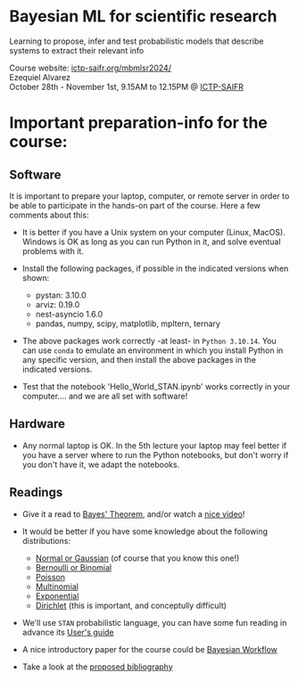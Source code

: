 # Bayesian ML for scientific research
Learning to propose, infer and test probabilistic models that describe systems to extract their relevant info

Course website: <a href='https://www.ictp-saifr.org/mbmlsr2024/'>ictp-saifr.org/mbmlsr2024/</a><br>
Ezequiel Alvarez <br>
October 28th - November 1st, 9.15AM to 12.15PM @ <a href="https://ictp-saifr.org/">ICTP-SAIFR</a><br>


# Important preparation-info for the course:

## Software

It is important to prepare your laptop, computer, or remote server in order to be able to participate in the hands-on part of the course. Here a few comments about this:

- It is better if you have a Unix system on your computer (Linux, MacOS).  Windows is OK as long as you can run Python in it, and solve eventual problems with it.
- Install the following packages, if possible in the indicated versions when shown:
  - pystan:                    3.10.0
  - arviz:                     0.19.0
  - nest-asyncio               1.6.0
  - pandas, numpy, scipy, matplotlib, mpltern, ternary
  
- The above packages work correctly -at least- in ``Python 3.10.14``.  You can use ``conda`` to emulate an environment in which you install Python in any specific version, and then install the above packages in the indicated versions.
- Test that the notebook 'Hello\_World\_STAN.ipynb' works correctly in your computer.... and we are all set with software!
## Hardware

- Any normal laptop is OK.  In the 5th lecture your laptop may feel better if you have a server where to run the Python notebooks, but don't worry if you don't have it, we adapt the notebooks.

## Readings

- Give it a read to <a href='https://en.wikipedia.org/wiki/Bayes%27_theorem'>Bayes' Theorem</a>, and/or watch a <a href='https://www.youtube.com/watch?v=cqTwHnNbc8g'>nice video</a>!
- It would be better if you have some knowledge about the following distributions:
  - <a href="https://en.wikipedia.org/wiki/Normal_distribution">Normal or Gaussian</a> (of course that you know this one!)
  - <a href="https://en.wikipedia.org/wiki/Binomial_distribution">Bernoulli or Binomial</a>
  - <a href="https://en.wikipedia.org/wiki/Poisson_distribution">Poisson</a>
  - <a href="https://en.wikipedia.org/wiki/Multinomial_distribution">Multinomial</a>
  - <a href="https://en.wikipedia.org/wiki/Exponential_distribution">Exponential</a>
  - <a href="https://en.wikipedia.org/wiki/Dirichlet_distribution">Dirichlet</a> (this is important, and conceptully difficult)

- We'll use ``STAN`` probabilistic language, you can have some fun reading in advance its <a href="https://mc-stan.org/docs/2_18/stan-users-guide/">User's guide</a>
- A nice introductory paper for the course could be <a href="https://arxiv.org/abs/2011.01808">Bayesian Workflow</a>
- Take a look at the <a href="https://github.com/sequi76/BML/blob/main/bibliography.md">proposed bibliography</a>


